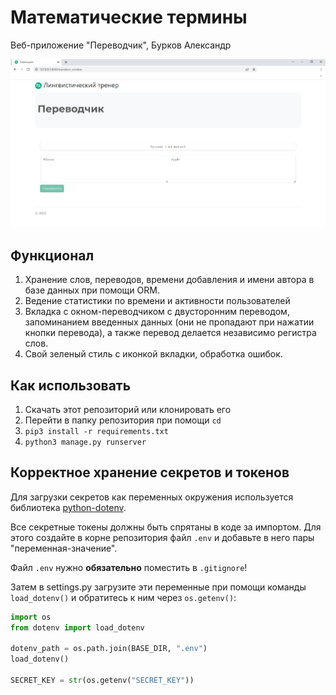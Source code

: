 # Математические термины
Веб-приложение "Переводчик", Бурков Александр

![Текст с описанием картинки](/Demo.png)


## Функционал

1. Хранение слов, переводов, времени добавления и имени автора в базе данных при помощи ORM.
2. Ведение статистики по времени и активности пользователей
3. Вкладка с окном-переводчиком с двусторонним переводом, запоминанием введенных данных (они не пропадают при нажатии
кнопки перевода), а также перевод делается независимо регистра слов.
4. Свой зеленый стиль с иконкой вкладки, обработка ошибок.

## Как использовать

1. Скачать этот репозиторий или клонировать его
2. Перейти в папку репозитория при помощи `cd`
3. `pip3 install -r requirements.txt`
4. `python3 manage.py runserver`

## Корректное хранение секретов и токенов

Для загрузки секретов как переменных окружения используется библиотека [python-dotenv](https://pypi.org/project/python-dotenv/).

Все секретные токены должны быть спрятаны в коде за импортом. Для этого создайте в корне репозитория файл `.env` 
и добавьте в него пары "переменная-значение".

Файл `.env` нужно **обязательно** поместить в `.gitignore`!

Затем в settings.py загрузите эти переменные при помощи команды `load_dotenv()` и обратитесь к ним через `os.getenv()`:

```python
import os
from dotenv import load_dotenv

dotenv_path = os.path.join(BASE_DIR, ".env")
load_dotenv() 

SECRET_KEY = str(os.getenv("SECRET_KEY"))
```


